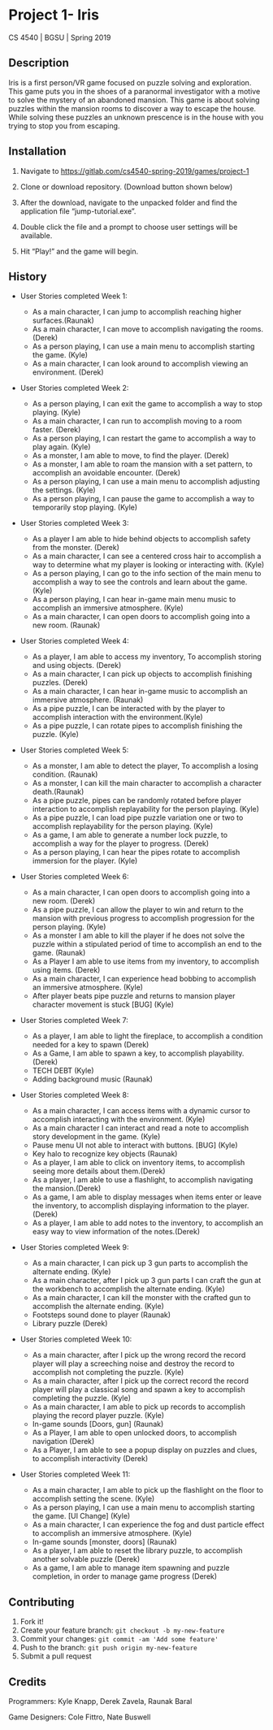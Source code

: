 # Project 1- Iris

CS 4540 | BGSU | Spring 2019

## Description
Iris is a first person/VR game focused on puzzle solving and exploration. This game puts you in the shoes of a paranormal investigator with a motive to solve the mystery of an abandoned mansion. 
This game is about solving puzzles within the mansion rooms to discover a way to escape the house. While solving these puzzles an unknown prescence is in the house with you trying to stop you from escaping.

## Installation

1.	Navigate to https://gitlab.com/cs4540-spring-2019/games/project-1

2.	Clone or download repository. (Download button shown below)

3.	After the download, navigate to the unpacked folder and find the application file “jump-tutorial.exe”.

4.	Double click the file and a prompt to choose user settings will be available.

5.	Hit “Play!” and the game will begin.  

## History

* User Stories completed Week 1:
	* As a main character, I can jump to accomplish reaching higher surfaces.(Raunak)
	* As a main character, I can move to accomplish navigating the rooms. (Derek)
	* As a person playing, I can use a main menu to accomplish starting the game. (Kyle)
	* As a main character, I can look around to accomplish viewing an environment. (Derek)
	
* User Stories completed Week 2:
    * As a person playing, I can exit the game to accomplish a way to stop playing. (Kyle)
    * As a main character, I can run to accomplish moving to a room faster. (Derek)
    * As a person playing, I can restart the game to accomplish a way to play again. (Kyle)
    * As a monster, I am able to move, to find the player. (Derek)
    * As a monster, I am able to roam the mansion with a set pattern, to accomplish an avoidable encounter. (Derek)
    * As a person playing, I can use a main menu to accomplish adjusting the settings. (Kyle)
    * As a person playing, I can pause the game to accomplish a way to temporarily stop playing. (Kyle)
	
* User Stories completed Week 3:
	* As a player I am able to hide behind objects to accomplish safety from the monster. (Derek)
	* As a main character, I can see a centered cross hair to accomplish a way to determine what my player is looking or interacting with. (Kyle)
	* As a person playing, I can go to the info section of the main menu to accomplish a way to see the controls and learn about the game. (Kyle)
	* As a person playing, I can hear in-game main menu music to accomplish an immersive atmosphere. (Kyle)
	* As a main character, I can open doors to accomplish going into a new room. (Raunak)
	
* User Stories completed Week 4:
    * As a player, I am able to access my inventory, To accomplish storing and using objects. (Derek)
    * As a main character, I can pick up objects to accomplish finishing puzzles. (Derek)
    * As a main character, I can hear in-game music to accomplish an immersive atmosphere. (Raunak)
    * As a pipe puzzle, I can be interacted with by the player to accomplish interaction with the environment.(Kyle)
    * As a pipe puzzle, I can rotate pipes to accomplish finishing the puzzle. (Kyle)

* User Stories completed Week 5:
    * As a monster, I am able to detect the player, To accomplish a losing condition. (Raunak)
    * As a monster, I can kill the main character to accomplish a character death.(Raunak)
    * As a pipe puzzle, pipes can be randomly rotated before player interaction to accomplish replayability for the person playing. (Kyle)
    * As a pipe puzzle, I can load pipe puzzle variation one or two to accomplish replayability for the person playing. (Kyle)
    * As a game, I am able to generate a number lock puzzle, to accomplish a way for the player to progress. (Derek)
	* As a person playing, I can hear the pipes rotate to accomplish immersion for the player. (Kyle)
	
* User Stories completed Week 6:
    * As a main character, I can open doors to accomplish going into a new room. (Derek)
    * As a pipe puzzle, I can allow the player to win and return to the mansion with previous progress to accomplish progression for the person playing. (Kyle)
    * As a monster I am able to kill the player if he does not solve the puzzle within a stipulated period of time to accomplish an end to the game. (Raunak)
    * As a Player I am able to use items from my inventory, to accomplish using items. (Derek)
	* As a main character, I can experience head bobbing to accomplish an immersive atmosphere. (Kyle)
	* After player beats pipe puzzle and returns to mansion player character movement is stuck [BUG] (Kyle)
	
* User Stories completed Week 7:
    * As a player, I am able to light the fireplace, to accomplish a condition needed for a key to spawn (Derek)
    * As a Game, I am able to spawn a key, to accomplish playability. (Derek)
    * TECH DEBT (Kyle)
    * Adding background music (Raunak)
	
* User Stories completed Week 8:
    * As a main character, I can access items with a dynamic cursor to accomplish interacting with the environment. (Kyle)
    * As a main character I can interact and read a note to accomplish story development in the game. (Kyle)
    * Pause menu UI not able to interact with buttons. [BUG] (Kyle)
    * Key halo to recognize key objects (Raunak)
    * As a player, I am able to click on inventory items, to accomplish seeing more details about them.(Derek)
	* As a player, I am able to use a flashlight, to accomplish navigating the mansion.(Derek)
	* As a game, I am able to display messages when items enter or leave the inventory, to accomplish displaying information to the player.(Derek)
	* As a player, I am able to add notes to the inventory, to accomplish an easy way to view information of the notes.(Derek)
	
* User Stories completed Week 9:
    * As a main character, I can pick up 3 gun parts to accomplish the alternate ending. (Kyle)
    * As a main character, after I pick up 3 gun parts I can craft the gun at the workbench to accomplish the alternate ending. (Kyle)
    * As a main character, I can kill the monster with the crafted gun to accomplish the alternate ending. (Kyle)
    * Footsteps sound done to player (Raunak)
    * Library puzzle (Derek)
	
* User Stories completed Week 10:
    * As a main character, after I pick up the wrong record the record player will play a screeching noise and destroy the record to accomplish not completing the puzzle. (Kyle)
    * As a main character, after I pick up the correct record the record player will play a classical song and spawn a key to accomplish completing the puzzle. (Kyle)
    * As a main character, I am able to pick up records to accomplish playing the record player puzzle. (Kyle)
    * In-game sounds [Doors, gun] (Raunak)
    * As a Player, I am able to open unlocked doors, to accomplish navigation (Derek)
    * As a Player, I am able to see a popup display on puzzles and clues, to accomplish interactivity (Derek)
	
* User Stories completed Week 11:
    * As a main character, I am able to pick up the flashlight on the floor to accomplish setting the scene. (Kyle)
    * As a person playing, I can use a main menu to accomplish starting the game. [UI Change] (Kyle)
    * As a main character, I can experience the fog and dust particle effect to accomplish an immersive atmosphere. (Kyle)
    * In-game sounds [monster, doors] (Raunak)
    * As a player, I am able to reset the library puzzle, to accomplish another solvable puzzle (Derek)
    * As a game, I am able to manage item spawning and puzzle completion, in order to manage game progress (Derek)

	
## Contributing

1. Fork it!
2. Create your feature branch: `git checkout -b my-new-feature`
3. Commit your changes: `git commit -am 'Add some feature'`
4. Push to the branch: `git push origin my-new-feature`
5. Submit a pull request


## Credits

Programmers: Kyle Knapp, Derek Zavela, Raunak Baral

Game Designers: Cole Fittro, Nate Buswell
